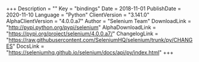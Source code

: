 +++
Description = ""
Key = "bindings"
Date = 2018-11-01
PublishDate = 2020-11-10
Language = "Python"
ClientVersion = "3.141.0"
AlphaClientVersion = "4.0.0.a7"
Author = "Selenium Team"
DownloadLink = "http://pypi.python.org/pypi/selenium"
AlphaDownloadLink = "https://pypi.org/project/selenium/4.0.0.a7/"
ChangelogLink = "https://raw.githubusercontent.com/SeleniumHQ/selenium/trunk/py/CHANGES"
DocsLink = "https://seleniumhq.github.io/selenium/docs/api/py/index.html"
+++
